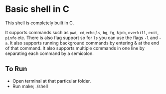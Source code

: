 # Basic shell in C
This shell is completely built in C.

It supports commands such as `pwd`,` cd`,`echo`,`ls`, `bg`, `fg`, `kjob`, `overkill`, `exit`, `pinfo` etc.
There is also flag support so for `ls` you can use the flags `-l` and `-a`.
It also supports running background commands by entering & at the end of that command.
It also supports multiple commands in one line by separating each command by a semicolon.


## To Run
- Open terminal at that particular folder.
- Run make; ./shell

